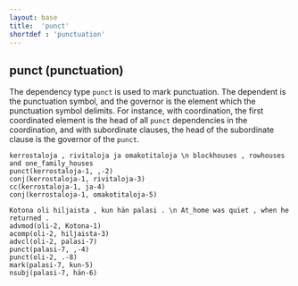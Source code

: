 ```yaml
---
layout: base
title:  'punct'
shortdef : 'punctuation'
---
```


## punct (punctuation)

The dependency type `punct` is used to mark punctuation. The dependent is the punctuation symbol, and the governor is the element which the punctuation symbol delimits. For instance, with coordination, the first coordinated element is the head of all `punct` dependencies in the coordination, and with subordinate clauses, the head of the subordinate clause is the governor of the `punct`.


<!-- fname:punct_coord.pdf -->
~~~ sdparse
kerrostaloja , rivitaloja ja omakotitaloja \n blockhouses , rowhouses and one_family_houses
punct(kerrostaloja-1, ,-2)
conj(kerrostaloja-1, rivitaloja-3)
cc(kerrostaloja-1, ja-4)
conj(kerrostaloja-1, omakotitaloja-5)
~~~



<!-- fname:punct_subord.pdf -->
~~~ sdparse
Kotona oli hiljaista , kun hän palasi . \n At_home was quiet , when he returned .
advmod(oli-2, Kotona-1)
acomp(oli-2, hiljaista-3)
advcl(oli-2, palasi-7)
punct(palasi-7, ,-4)
punct(oli-2, .-8)
mark(palasi-7, kun-5)
nsubj(palasi-7, hän-6)
~~~


<!-- TODO Attaching punctuation correctly is described more closely in Section [punctspecial](#sec-punctspecial). -->

